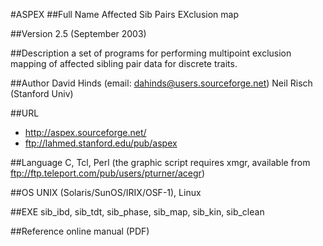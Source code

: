 #ASPEX
##Full Name
Affected Sib Pairs EXclusion map

##Version
2.5 (September 2003)

##Description
a set of programs for performing multipoint exclusion mapping of affected sibling pair data for discrete traits.

##Author
David Hinds (email: dahinds@users.sourceforge.net) Neil Risch (Stanford Univ)

##URL
* http://aspex.sourceforge.net/
*  ftp://lahmed.stanford.edu/pub/aspex

##Language
C, Tcl, Perl (the graphic script requires xmgr, available from ftp://ftp.teleport.com/pub/users/pturner/acegr)

##OS
UNIX (Solaris/SunOS/IRIX/OSF-1), Linux

##EXE
sib_ibd, sib_tdt, sib_phase, sib_map, sib_kin, sib_clean

##Reference
online manual (PDF)

